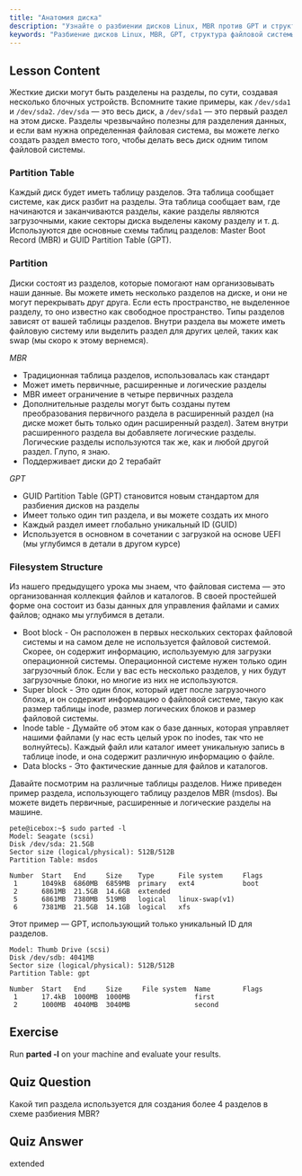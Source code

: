 ```yaml
---
title: "Анатомия диска"
description: "Узнайте о разбиении дисков Linux, MBR против GPT и структуре файловой системы. Разберитесь в разделах, таблицах и способах организации данных. Начните с этого руководства для начинающих!"
keywords: "Разбиение дисков Linux, MBR, GPT, структура файловой системы, разделы Linux, для начинающих, учебник, руководство"
---
```


## Lesson Content

Жесткие диски могут быть разделены на разделы, по сути, создавая несколько блочных устройств. Вспомните такие примеры, как `/dev/sda1` и `/dev/sda2`. `/dev/sda` — это весь диск, а `/dev/sda1` — это первый раздел на этом диске. Разделы чрезвычайно полезны для разделения данных, и если вам нужна определенная файловая система, вы можете легко создать раздел вместо того, чтобы делать весь диск одним типом файловой системы.

### Partition Table

Каждый диск будет иметь таблицу разделов. Эта таблица сообщает системе, как диск разбит на разделы. Эта таблица сообщает вам, где начинаются и заканчиваются разделы, какие разделы являются загрузочными, какие секторы диска выделены какому разделу и т. д. Используются две основные схемы таблиц разделов: Master Boot Record (MBR) и GUID Partition Table (GPT).

### Partition

Диски состоят из разделов, которые помогают нам организовывать наши данные. Вы можете иметь несколько разделов на диске, и они не могут перекрывать друг друга. Если есть пространство, не выделенное разделу, то оно известно как свободное пространство. Типы разделов зависят от вашей таблицы разделов. Внутри раздела вы можете иметь файловую систему или выделить раздел для других целей, таких как swap (мы скоро к этому вернемся).

_MBR_

- Традиционная таблица разделов, использовалась как стандарт
- Может иметь первичные, расширенные и логические разделы
- MBR имеет ограничение в четыре первичных раздела
- Дополнительные разделы могут быть созданы путем преобразования первичного раздела в расширенный раздел (на диске может быть только один расширенный раздел). Затем внутри расширенного раздела вы добавляете логические разделы. Логические разделы используются так же, как и любой другой раздел. Глупо, я знаю.
- Поддерживает диски до 2 терабайт

_GPT_

- GUID Partition Table (GPT) становится новым стандартом для разбиения дисков на разделы
- Имеет только один тип раздела, и вы можете создать их много
- Каждый раздел имеет глобально уникальный ID (GUID)
- Используется в основном в сочетании с загрузкой на основе UEFI (мы углубимся в детали в другом курсе)

### Filesystem Structure

Из нашего предыдущего урока мы знаем, что файловая система — это организованная коллекция файлов и каталогов. В своей простейшей форме она состоит из базы данных для управления файлами и самих файлов; однако мы углубимся в детали.

- Boot block - Он расположен в первых нескольких секторах файловой системы и на самом деле не используется файловой системой. Скорее, он содержит информацию, используемую для загрузки операционной системы. Операционной системе нужен только один загрузочный блок. Если у вас есть несколько разделов, у них будут загрузочные блоки, но многие из них не используются.
- Super block - Это один блок, который идет после загрузочного блока, и он содержит информацию о файловой системе, такую как размер таблицы inode, размер логических блоков и размер файловой системы.
- Inode table - Думайте об этом как о базе данных, которая управляет нашими файлами (у нас есть целый урок по inodes, так что не волнуйтесь). Каждый файл или каталог имеет уникальную запись в таблице inode, и она содержит различную информацию о файле.
- Data blocks - Это фактические данные для файлов и каталогов.

Давайте посмотрим на различные таблицы разделов. Ниже приведен пример раздела, использующего таблицу разделов MBR (msdos). Вы можете видеть первичные, расширенные и логические разделы на машине.

```plaintext
pete@icebox:~$ sudo parted -l
Model: Seagate (scsi)
Disk /dev/sda: 21.5GB
Sector size (logical/physical): 512B/512B
Partition Table: msdos

Number  Start   End     Size    Type      File system     Flags
 1      1049kB  6860MB  6859MB  primary   ext4            boot
 2      6861MB  21.5GB  14.6GB  extended
 5      6861MB  7380MB  519MB   logical   linux-swap(v1)
 6      7381MB  21.5GB  14.1GB  logical   xfs
```

Этот пример — GPT, использующий только уникальный ID для разделов.

```plaintext
Model: Thumb Drive (scsi)
Disk /dev/sdb: 4041MB
Sector size (logical/physical): 512B/512B
Partition Table: gpt

Number  Start   End     Size     File system  Name        Flags
 1      17.4kB  1000MB  1000MB                first
 2      1000MB  4040MB  3040MB                second
```

## Exercise

Run **parted -l** on your machine and evaluate your results.

## Quiz Question

Какой тип раздела используется для создания более 4 разделов в схеме разбиения MBR?

## Quiz Answer

extended
